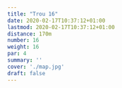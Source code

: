 ```yaml
---
title: "Trou 16"
date: 2020-02-17T10:37:12+01:00
lastmod: 2020-02-17T10:37:12+01:00
distance: 170m
number: 16
weight: 16
par: 4
summary: ''
cover: './map.jpg'
draft: false
---
```



